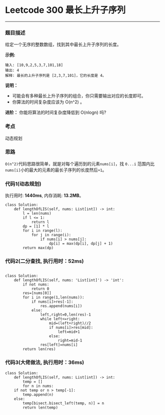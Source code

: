 # Leetcode 300 最长上升子序列
***
### 题目描述

给定一个无序的整数数组，找到其中最长上升子序列的长度。

**示例:**  

	输入: [10,9,2,5,3,7,101,18]
	输出: 4 
	解释: 最长的上升子序列是 [2,3,7,101]，它的长度是 4。

**说明：**   

* 可能会有多种最长上升子序列的组合，你只需要输出对应的长度即可。
* 你算法的时间复杂度应该为 O(n^2) 。

**进阶：** 你能将算法的时间复杂度降低到 O(nlogn) 吗?

### 考点

动态规划

### 思路

`O(n^2)`代码思路很简单，就是对每个遍历到的元素`nums[i]`，找 `0...i` 范围内比`nums[i]`小的最大的元素的最长子序列的长度然后`+1`。

### 代码1(动态规划)
执行用时: **1440ms**, 内存消耗: **13.2MB**。

```
class Solution:
    def lengthOfLIS(self, nums: List[int]) -> int:
        l = len(nums)
        if l <= 1:
            return l
        dp = [1] * l
        for i in range(l):
            for j in range(i):
                if nums[i] > nums[j]:
                    dp[i] = max(dp[i], dp[j] + 1)
        return max(dp)
```

### 代码2(二分查找, 执行用时：52ms)

```

class Solution:
    def lengthOfLIS(self, nums: 'List[int]') -> 'int':
        if not nums:
            return 0
        res=[nums[0]]
        for i in range(1,len(nums)):
            if nums[i]>res[-1]:
                res.append(nums[i])
            else:
                left,right=0,len(res)-1
                while left<=right:
                    mid=(left+right)//2
                    if nums[i]>res[mid]:
                        left=mid+1
                    else:
                        right=mid-1
                res[left]=nums[i]
        return len(res)
```


### 代码3(大佬做法, 执行用时：36ms)

```
class Solution:
    def lengthOfLIS(self, nums: List[int]) -> int:
        temp = []
        for n in nums:
	if not temp or n > temp[-1]:
	    temp.append(n)
	else:
	    temp[bisect.bisect_left(temp, n)] = n
        return len(temp)
```


